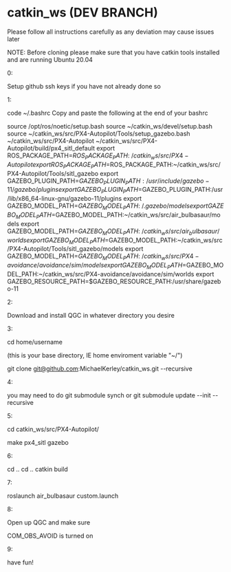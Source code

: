 # catkin_ws (DEV BRANCH)
Please follow all instructions carefully as any deviation may cause issues later

NOTE: Before cloning please make sure that you have catkin tools installed and are running Ubuntu 20.04


0:

Setup github ssh keys if you have not already done so


1:

code ~/.bashrc
Copy and paste the following at the end of your bashrc

source /opt/ros/noetic/setup.bash
source ~/catkin_ws/devel/setup.bash
source ~/catkin_ws/src/PX4-Autopilot/Tools/setup_gazebo.bash ~/catkin_ws/src/PX4-Autopilot ~/catkin_ws/src/PX4-Autopilot/build/px4_sitl_default
export ROS_PACKAGE_PATH=$ROS_PACKAGE_PATH:~/catkin_ws/src/PX4-Autopilot
export ROS_PACKAGE_PATH=$ROS_PACKAGE_PATH:~/catkin_ws/src/PX4-Autopilot/Tools/sitl_gazebo
export GAZEBO_PLUGIN_PATH=$GAZEBO_PLUGIN_PATH:/usr/include/gazebo-11/gazebo/plugins
export GAZEBO_PLUGIN_PATH=$GAZEBO_PLUGIN_PATH:/usr/lib/x86_64-linux-gnu/gazebo-11/plugins
export GAZEBO_MODEL_PATH=$GAZEBO_MODEL_PATH:~/.gazebo/models
export GAZEBO_MODEL_PATH=$GAZEBO_MODEL_PATH:~/catkin_ws/src/air_bulbasaur/models
export GAZEBO_MODEL_PATH=$GAZEBO_MODEL_PATH:~/catkin_ws/src/air_bulbasaur/worlds
export GAZEBO_MODEL_PATH=$GAZEBO_MODEL_PATH:~/catkin_ws/src/PX4-Autopilot/Tools/sitl_gazebo/models
export GAZEBO_MODEL_PATH=$GAZEBO_MODEL_PATH:~/catkin_ws/src/PX4-avoidance/avoidance/sim/models
export GAZEBO_MODEL_PATH=$GAZEBO_MODEL_PATH:~/catkin_ws/src/PX4-avoidance/avoidance/sim/worlds
export GAZEBO_RESOURCE_PATH=$GAZEBO_RESOURCE_PATH:/usr/share/gazebo-11


2:

Download and install QGC in whatever directory you desire


3:

cd home/username

(this is your base directory, IE home enviroment variable "~/")

git clone git@github.com:MichaelKerley/catkin_ws.git --recursive


4: 

you may need to do git submodule synch or git submodule update --init --recursive



5:

cd catkin_ws/src/PX4-Autopilot/

make px4_sitl gazebo


6:

cd .. 
cd ..
catkin build


7: 

roslaunch air_bulbasaur custom.launch

8:

Open up QGC and make sure 

COM_OBS_AVOID is turned on

9:

have fun!

